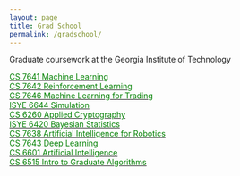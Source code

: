 ```yaml
---
layout: page
title: Grad School
permalink: /gradschool/
---
```


Graduate coursework at the Georgia Institute of Technology <br/>

[<span style="color:green">CS 7641 Machine Learning</span>][cs7641] <br/>
[<span style="color:green">CS 7642 Reinforcement Learning</span>][cs7642] <br/>
[<span style="color:green">CS 7646 Machine Learning for Trading</span>][cs7646] <br/>
[<span style="color:green">ISYE 6644 Simulation</span>][isye6644] <br/>
[<span style="color:green">CS 6260 Applied Cryptography</span>][cs6260] <br/>
[<span style="color:green">ISYE 6420 Bayesian Statistics</span>][isye6420] <br/>
[<span style="color:green">CS 7638 Artificial Intelligence for Robotics</span>][cs7638] <br/>
[<span style="color:green">CS 7643 Deep Learning</span>][cs7643] <br/>
[<span style="color:green">CS 6601 Artificial Intelligence</span>][cs6601] <br/>
[<span style="color:green">CS 6515 Intro to Graduate Algorithms</span>][cs6515]

[cs7641]: https://www.omscs.gatech.edu/cs-7641-machine-learning
[cs7642]: https://www.omscs.gatech.edu/cs-7642-reinforcement-learning
[cs7646]: https://www.omscs.gatech.edu/cs-7646-machine-learning-trading
[isye6644]: https://omscs.gatech.edu/isye-6644-simulation-and-modeling-engineering-and-science
[cs6260]: https://omscs.gatech.edu/cs-6260-applied-cryptography
[isye6420]: https://www.omscs.gatech.edu/isye-6420-bayesian-statistics
[cs7638]: https://omscs.gatech.edu/cs-7638-robotics-ai-techniques
[cs6601]: https://omscs.gatech.edu/cs-6601-artificial-intelligence
[cs6515]: https://omscs.gatech.edu/cs-6515-intro-graduate-algorithms
[cs7643]: https://omscs.gatech.edu/cs-7643-deep-learning
